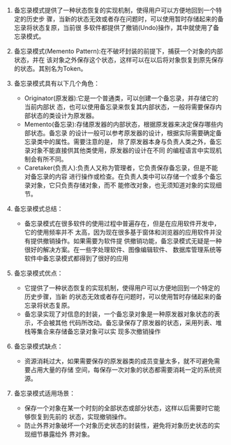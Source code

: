 1. 备忘录模式提供了一种状态恢复的实现机制，使得用户可以方便地回到一个特定的历史步 骤，当新的状态无效或者存在问题时，可以使用暂时存储起来的备忘录将状态复原，当前很 多软件都提供了撤销(Undo)操作，其中就使用了备忘录模式。

2. 备忘录模式(Memento Pattern):在不破坏封装的前提下，捕获一个对象的内部状态，并在 该对象之外保存这个状态，这样可以在以后将对象恢复到原先保存的状态。其别名为Token。

3. 备忘录模式具有以下几个角色：
    * Originator(原发器):它是一个普通类，可以创建一个备忘录，并存储它的当前内部状 态，也可以使用备忘录来恢复其内部状态，一般将需要保存内部状态的类设计为原发器。
    * Memento(备忘录):存储原发器的内部状态，根据原发器来决定保存哪些内部状态。备忘录 的设计一般可以参考原发器的设计，根据实际需要确定备忘录类中的属性。需要注意的是， 除了原发器本身与负责人类之外，备忘录对象不能直接供其他类使用，原发器的设计在不同 的编程语言中实现机制会有所不同。
    * Caretaker(负责人):负责人又称为管理者，它负责保存备忘录，但是不能对备忘录的内容 进行操作或检查。在负责人类中可以存储一个或多个备忘录对象，它只负责存储对象，而不 能修改对象，也无须知道对象的实现细节。
    
4. 备忘录模式总结：
    * 备忘录模式在很多软件的使用过程中普遍存在，但是在应用软件开发中，它的使用频率并不 太高，因为现在很多基于窗体和浏览器的应用软件并没有提供撤销操作。如果需要为软件提 供撤销功能，备忘录模式无疑是一种很好的解决方案。在一些字处理软件、图像编辑软件、 数据库管理系统等软件中备忘录模式都得到了很好的应用
 
5. 备忘录模式优点：
    * 它提供了一种状态恢复的实现机制，使得用户可以方便地回到一个特定的历史步骤，当新 的状态无效或者存在问题时，可以使用暂时存储起来的备忘录将状态复原。
    * 备忘录实现了对信息的封装，一个备忘录对象是一种原发器对象状态的表示，不会被其他 代码所改动。备忘录保存了原发器的状态，采用列表、堆栈等集合来存储备忘录对象可以实 现多次撤销操作
    
6. 备忘录模式缺点：
    * 资源消耗过大，如果需要保存的原发器类的成员变量太多，就不可避免需要占用大量的存储 空间，每保存一次对象的状态都需要消耗一定的系统资源。

7. 备忘录模式适用场景：
    * 保存一个对象在某一个时刻的全部状态或部分状态，这样以后需要时它能够恢复到先前的 状态，实现撤销操作。
    * 防止外界对象破坏一个对象历史状态的封装性，避免将对象历史状态的实现细节暴露给外 界对象。